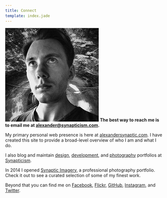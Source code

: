 ```yaml
---
title: Connect
template: index.jade
---
```


<img src="../biography/synaptic-tunnel-vision.jpg" class="alignright marginleft" title="Tunnel vision." alt="Tunnel vision." /> **The best way to reach me is to email me at [alexander@synapticism.com](mailto:alexander@synapticism.com).**

My primary personal web presence is here at [alexandersynaptic.com](http://alexandersynaptic.com). I have created this site to provide a broad-level overview of who I am and what I do.

I also blog and maintain [design](http://synapticism.com/c/design), [development](http://synapticism.com/c/development), and [photography](http://synapticism.com/c/photography) portfolios at [Synapticism](http://synapticism.com).

In 2014 I opened [Synaptic Imagery](http://synapticimagery.com), a professional photography portfolio. Check it out to see a curated selection of some of my finest work.

Beyond that you can find me on [Facebook](https://www.facebook.com/synaptic), [Flickr](https://www.flickr.com/photos/synapticism), [GitHub](https://www.github.com/synapticism), [Instagram](https://instagram.com/synapticx), and [Twitter](https://www.twitter.com/Synapticism).
